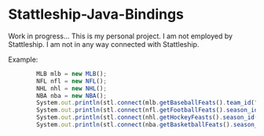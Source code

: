 # Stattleship-Java-Bindings
Work in progress... 
This is my personal project. I am not employed by Stattleship. I am not in any way connected with Stattleship.

Example:
```javascript
        MLB mlb = new MLB();
        NFL nfl = new NFL();
        NHL nhl = new NHL();
        NBA nba = new NBA();
        System.out.println(stl.connect(mlb.getBaseballFeats().team_id("mlb-kc").player_id("mlb-eric-hosmer").getCurrentRequest()));
        System.out.println(stl.connect(nfl.getFootballFeats().season_id("nfl-2015-2016").week(6).getCurrentRequest()));
        System.out.println(stl.connect(nhl.getHockeyFeasts().season_id("nhl-2015-2016").getCurrentRequest()));
        System.out.println(stl.connect(nba.getBasketballFeats().season_id("nba-2015-2016").player_id("nba-lebron-james").getCurrentRequest()));
```
